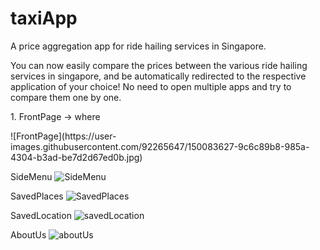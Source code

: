 # taxiApp
A price aggregation app for ride hailing services in Singapore.

You can now easily compare the prices between the various ride hailing services in singapore, 
and be automatically redirected to the respective application of your choice! No need to 
open multiple apps and try to compare them one by one.

<p>
1. FrontPage -> where 
</p>
![FrontPage](https://user-images.githubusercontent.com/92265647/150083627-9c6c89b8-985a-4304-b3ad-be7d2d67ed0b.jpg)

SideMenu
![SideMenu](https://user-images.githubusercontent.com/92265647/150083626-3952e278-9951-4fae-b861-1e3e3b05afe8.jpg)

SavedPlaces
![SavedPlaces](https://user-images.githubusercontent.com/92265647/150083620-bf293c21-5b57-40b1-a069-53762b1d2b99.jpg)

SavedLocation
![savedLocation](https://user-images.githubusercontent.com/92265647/150083618-9432fc99-ce2f-4b05-a2b3-d154a15c5092.jpg)

AboutUs
![aboutUs](https://user-images.githubusercontent.com/92265647/150083614-6d8a0a51-cae0-41eb-af50-b418816f6efb.jpg)

